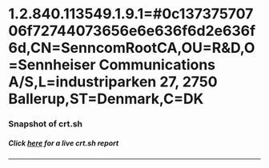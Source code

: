 # 1.2.840.113549.1.9.1=#0c13737570706f72744073656e6e636f6d2e636f6d,CN=SenncomRootCA,OU=R&D,O=Sennheiser Communications A/S,L=industriparken 27\, 2750 Ballerup,ST=Denmark,C=DK
### Snapshot of crt.sh
##### Click [here](https://crt.sh/?q=Serial_F4A30ED89F1107A1) for a live crt.sh report

---
